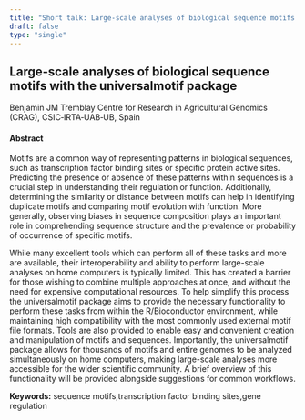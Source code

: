 ```yaml
---
title: "Short talk: Large-scale analyses of biological sequence motifs with the universalmotif package"
draft: false
type: "single"
---
```


## Large-scale analyses of biological sequence motifs with the universalmotif package
Benjamin JM Tremblay
Centre for Research in Agricultural Genomics (CRAG), CSIC‐IRTA‐UAB‐UB, Spain
#### Abstract

Motifs are a common way of representing patterns in biological sequences, such as transcription factor binding sites or specific protein active sites. Predicting the presence or absence of these patterns within sequences is a crucial step in understanding their regulation or function. Additionally, determining the similarity or distance between motifs can help in identifying duplicate motifs and comparing motif evolution with function. More generally, observing biases in sequence composition plays an important role in comprehending sequence structure and the prevalence or probability of occurrence of specific motifs.

While many excellent tools which can perform all of these tasks and more are available, their interoperability and ability to perform large-scale analyses on home computers is typically limited. This has created a barrier for those wishing to combine multiple approaches at once, and without the need for expensive computational resources. To help simplify this process the universalmotif package aims to provide the necessary functionality to perform these tasks from within the R/Bioconductor environment, while maintaining high compatibility with the most commonly used external motif file formats. Tools are also provided to enable easy and convenient creation and manipulation of motifs and sequences. Importantly, the universalmotif package allows for thousands of motifs and entire genomes to be analyzed simultaneously on home computers, making large-scale analyses more accessible for the wider scientific community. A brief overview of this functionality will be provided alongside suggestions for common workflows.


**Keywords:** sequence motifs,transcription factor binding sites,gene regulation
